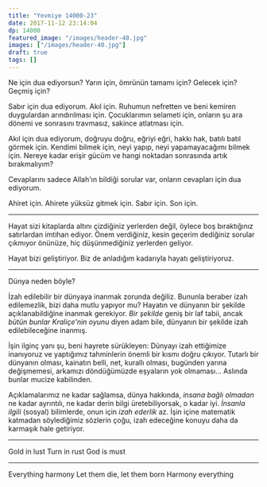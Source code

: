 ```yaml
---
title: "Yevmiye 14000-23"
date: 2017-11-12 23:14:04
dp: 14000
featured_image: "/images/header-40.jpg"
images: ["/images/header-40.jpg"]
draft: true
tags: []
---
```






Ne için dua ediyorsun? Yarın için, ömrünün tamamı için? Gelecek için? Geçmiş için?

Sabır için dua ediyorum. Akıl için. Ruhumun nefretten ve beni kemiren
duygulardan arındırılması için. Çocuklarımın selameti için, onların şu ara
dönemi ve sonrasını travmasız, sakince atlatması için.

Akıl için dua ediyorum, doğruyu doğru, eğriyi eğri, hakkı hak, batılı batıl
görmek için. Kendimi bilmek için, neyi yapıp, neyi yapamayacağımı bilmek için.
Nereye kadar erişir gücüm ve hangi noktadan sonrasında artık bırakmalıyım?

Cevaplarını sadece Allah'ın bildiği sorular var, onların cevapları için dua
ediyorum.

Ahiret için. Ahirete yüksüz gitmek için. Sabır için. Son için.

--------

Hayat sizi kitaplarda altını çizdiğiniz yerlerden değil, öylece boş bıraktığınız
satırlardan imtihan ediyor. Önem verdiğiniz, kesin geçerim dediğiniz sorular
çıkmıyor önünüze, hiç düşünmediğiniz yerlerden geliyor.

Hayat bizi geliştiriyor. Biz de anladığım kadarıyla hayatı geliştiriyoruz. 


------------

Dünya neden böyle?

İzah edilebilir bir dünyaya inanmak zorunda değiliz. Bununla beraber izah
edilemezlik, bizi daha mutlu yapıyor mu? Hayatın ve dünyanın bir şekilde
açıklanabildiğine inanmak gerekiyor. *Bir şekilde* geniş bir laf tabii, ancak
*bütün bunlar Kraliçe'nin oyunu* diyen adam bile, dünyanın bir şekilde izah
edilebileceğine inanmış.

İşin ilginç yanı şu, beni hayrete sürükleyen: Dünyayı izah ettiğimize inanıyoruz
ve yaptığımız tahminlerin önemli bir kısmı doğru çıkıyor. Tutarlı bir dünyanın
olması, kainatın belli, net, kurallı olması, bugünden yarına değişmemesi,
arkamızı döndüğümüzde eşyaların yok olmaması... Aslında bunlar mucize kabilinden.

Açıklamalarımız ne kadar sağlamsa, dünya hakkında, *insana bağlı olmadan* ne
kadar ayrıntılı, ne kadar derin bilgi üretebiliyorsak, o kadar iyi. *İnsanla
ilgili* (sosyal) bilimlerde, onun için *izah ederlik* az. İşin içine matematik
katmadan söylediğimiz sözlerin çoğu, izah edeceğine konuyu daha da karmaşık hale
getiriyor.

-----------------

   Gold in lust
   Turn in rust
   God is must

----------

   Everything harmony
   Let them die, let them born
   Harmony everything




